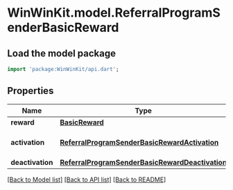 # WinWinKit.model.ReferralProgramSenderBasicReward

## Load the model package
```dart
import 'package:WinWinKit/api.dart';
```

## Properties
Name | Type | Description | Notes
------------ | ------------- | ------------- | -------------
**reward** | [**BasicReward**](BasicReward.md) | The reward | 
**activation** | [**ReferralProgramSenderBasicRewardActivation**](ReferralProgramSenderBasicRewardActivation.md) | The activation configuration | 
**deactivation** | [**ReferralProgramSenderBasicRewardDeactivation**](ReferralProgramSenderBasicRewardDeactivation.md) |  | 

[[Back to Model list]](../README.md#documentation-for-models) [[Back to API list]](../README.md#documentation-for-api-endpoints) [[Back to README]](../README.md)


